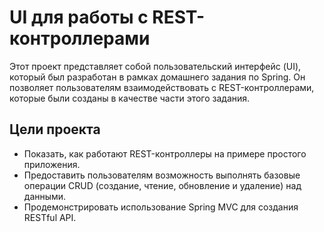 # UI для работы с REST-контроллерами

Этот проект представляет собой пользовательский интерфейс (UI), 
который был разработан в рамках домашнего задания по Spring. 
Он позволяет пользователям взаимодействовать с REST-контроллерами, 
которые были созданы в качестве части этого задания.

## Цели проекта
* Показать, как работают REST-контроллеры на примере простого приложения.
* Предоставить пользователям возможность выполнять базовые операции CRUD (создание, чтение, обновление и удаление) над данными.
* Продемонстрировать использование Spring MVC для создания RESTful API.